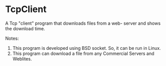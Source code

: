 # TcpClient

A Tcp "client" program that downloads files from a web- server and shows the download time.

Notes:                                                                   
1) This program is developed using BSD socket. So, it can be run in Linux.					                      
2) This program can download a file from any Commercial Servers and Weblites.				 

